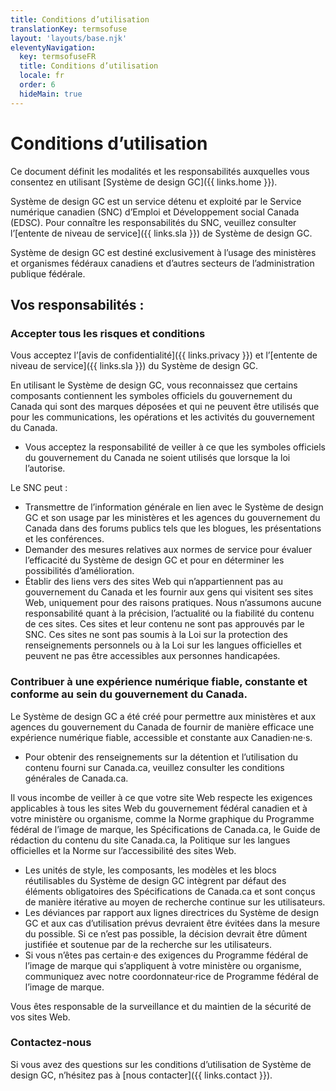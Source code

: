 ```yaml
---
title: Conditions d’utilisation
translationKey: termsofuse
layout: 'layouts/base.njk'
eleventyNavigation:
  key: termsofuseFR
  title: Conditions d’utilisation
  locale: fr
  order: 6
  hideMain: true
---
```


# Conditions d’utilisation

Ce document définit les modalités et les responsabilités auxquelles vous consentez en utilisant [Système de design GC]({{ links.home }}).

Système de design GC est un service détenu et exploité par le Service numérique canadien (SNC) d’<gcds-link href="https://www.canada.ca/fr/emploi-developpement-social.html" external>Emploi et Développement social Canada (EDSC)</gcds-link>. Pour connaître les responsabilités du SNC, veuillez consulter l’[entente de niveau de service]({{ links.sla }}) de Système de design GC.

Système de design GC est destiné exclusivement à l’usage des ministères et organismes fédéraux canadiens et d’autres secteurs de l’administration publique fédérale.

## Vos responsabilités :

### Accepter tous les risques et conditions

Vous acceptez l’[avis de confidentialité]({{ links.privacy }}) et l’[entente de niveau de service]({{ links.sla }}) du Système de design GC.

En utilisant le Système de design GC, vous reconnaissez que certains composants contiennent les <gcds-link href="https://www.canada.ca/fr/secretariat-conseil-tresor/sujets/communications-gouvernementales/exigences-image-marque/protection-juridique-symboles-officiels-gouvernement-canada.html" external>symboles officiels du gouvernement du Canada</gcds-link> qui sont des marques déposées et qui ne peuvent être utilisés que pour les communications, les opérations et les activités du gouvernement du Canada.

- Vous acceptez la responsabilité de veiller à ce que les <gcds-link href="https://www.canada.ca/fr/secretariat-conseil-tresor/sujets/communications-gouvernementales/exigences-image-marque/protection-juridique-symboles-officiels-gouvernement-canada.html" external>symboles officiels du gouvernement du Canada</gcds-link> ne soient utilisés que lorsque la loi l’autorise.

Le SNC peut :

- Transmettre de l’information générale en lien avec le Système de design GC et son usage par les ministères et les agences du gouvernement du Canada dans des forums publics tels que les blogues, les présentations et les conférences.
- Demander des mesures relatives aux normes de service pour évaluer l’efficacité du Système de design GC et pour en déterminer les possibilités d’amélioration.
- Établir des liens vers des sites Web qui n’appartiennent pas au gouvernement du Canada et les fournir aux gens qui visitent ses sites Web, uniquement pour des raisons pratiques. Nous n’assumons aucune responsabilité quant à la précision, l’actualité ou la fiabilité du contenu de ces sites. Ces sites et leur contenu ne sont pas approuvés par le SNC. Ces sites ne sont pas soumis à la Loi sur la protection des renseignements personnels ou à la Loi sur les langues officielles et peuvent ne pas être accessibles aux personnes handicapées. 

### Contribuer à une expérience numérique fiable, constante et conforme au sein du gouvernement du Canada.

Le Système de design GC a été créé pour permettre aux ministères et aux agences du gouvernement du Canada de fournir de manière efficace une expérience numérique fiable, accessible et constante aux Canadien·ne·s.

- Pour obtenir des renseignements sur la détention et l’utilisation du contenu fourni sur Canada.ca, veuillez consulter <gcds-link href="https://www.canada.ca/en/transparency/terms.html" external>les conditions générales de Canada.ca</gcds-link>.

Il vous incombe de veiller à ce que votre site Web respecte les exigences applicables à tous les sites Web du gouvernement fédéral canadien et à votre ministère ou organisme, comme la <gcds-link href="https://www.canada.ca/fr/secretariat-conseil-tresor/services/communications-gouvernementales/norme-graphique.html" external>Norme graphique du Programme fédéral de l’image de marque</gcds-link>, les <gcds-link href="https://conception.canada.ca/specifications.html" external>Spécifications de Canada.ca</gcds-link>, le <gcds-link href="https://conception.canada.ca/guide-redaction/" external>Guide de rédaction du contenu du site Canada.ca</gcds-link>, la <gcds-link href="https://www.tbs-sct.canada.ca/pol/doc-fra.aspx?id=26160" external>Politique sur les langues officielles</gcds-link> et la <gcds-link href="https://www.tbs-sct.canada.ca/pol/doc-fra.aspx?id=23601" external>Norme sur l’accessibilité des sites Web</gcds-link>.

- Les unités de style, les composants, les modèles et les blocs réutilisables du Système de design GC intègrent par défaut des <gcds-link href="https://conception.canada.ca/specifications/elements-obligatoires.html" external>éléments obligatoires</gcds-link> des <gcds-link href="https://conception.canada.ca/specifications.html" external>Spécifications de Canada.ca</gcds-link> et sont conçus de manière itérative au moyen de recherche continue sur les utilisateurs.
- Les déviances par rapport aux lignes directrices du Système de design GC et aux cas d’utilisation prévus devraient être évitées dans la mesure du possible. Si ce n’est pas possible, la décision devrait être dûment justifiée et soutenue par de la recherche sur les utilisateurs.
- Si vous n’êtes pas certain·e des exigences du Programme fédéral de l’image de marque qui s’appliquent à votre ministère ou organisme, communiquez avec notre <gcds-link href="https://www.tbs-sct.canada.ca/ap/fip-pcim/coord-eng.asp" external>coordonnateur·rice de Programme fédéral de l’image de marque</gcds-link>.

Vous êtes responsable de la surveillance et du maintien de la sécurité de vos sites Web.

### Contactez-nous

Si vous avez des questions sur les conditions d’utilisation de Système de design GC, n’hésitez pas à [nous contacter]({{ links.contact }}).
